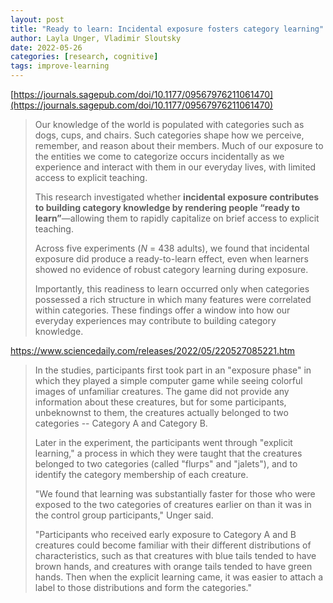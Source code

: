 ```yaml
---
layout: post
title: "Ready to learn: Incidental exposure fosters category learning"
author: Layla Unger, Vladimir Sloutsky
date: 2022-05-26
categories: [research, cognitive]
tags: improve-learning
---
```


[https://journals.sagepub.com/doi/10.1177/09567976211061470](https://journals.sagepub.com/doi/10.1177/09567976211061470)

> Our knowledge of the world is populated with categories such as dogs, cups, and chairs. Such categories shape how we perceive, remember, and reason about their members. Much of our exposure to the entities we come to categorize occurs incidentally as we experience and interact with them in our everyday lives, with limited access to explicit teaching. 
>
> This research investigated whether **incidental exposure contributes to building category knowledge by rendering people “ready to learn”**—allowing them to rapidly capitalize on brief access to explicit teaching. 
>
> Across five experiments (*N* = 438 adults), we found that incidental exposure did produce a ready-to-learn effect, even when learners showed no evidence of robust category learning during exposure. 
>
> Importantly, this readiness to learn occurred only when categories possessed a rich structure in which many features were correlated within categories. These findings offer a window into how our everyday experiences may contribute to building category knowledge.

https://www.sciencedaily.com/releases/2022/05/220527085221.htm

> In the studies, participants first took part in an "exposure phase" in which they played a simple computer game while seeing colorful images of unfamiliar creatures. The game did not provide any information about these creatures, but for some participants, unbeknownst to them, the creatures actually belonged to two categories -- Category A and Category B.
>
> Later in the experiment, the participants went through "explicit learning," a process in which they were taught that the creatures belonged to two categories (called "flurps" and "jalets"), and to identify the category membership of each creature.
>
> "We found that learning was substantially faster for those who were exposed to the two categories of creatures earlier on than it was in the control group participants," Unger said.
>
> "Participants who received early exposure to Category A and B creatures could become familiar with their different distributions of characteristics, such as that creatures with blue tails tended to have brown hands, and creatures with orange tails tended to have green hands. Then when the explicit learning came, it was easier to attach a label to those distributions and form the categories."
